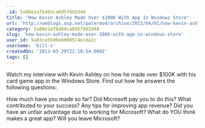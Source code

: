 ```yaml
---
_id: 5a88e1afbd6dca0d5f0d2d48
title: "How Kevin Ashley Made Over $100K With App In Windows Store"
url: 'http://weblogs.asp.net/palermo4/archive/2013/04/01/how-kevin-ashley-made-over-100k-with-app-in-windows-store.aspx'
category: 5a88e1afbd6dca0d5f0d2d48
slug: 'how-kevin-ashley-made-over-100k-with-app-in-windows-store'
user_id: 5a83ce59d6eb0005c4ecda2c
username: 'bill-s'
createdOn: '2013-03-29T22:10:54.000Z'
tags: []
---
```


Watch my interview with Kevin Ashley on how he made over $100K with his card game app in the Windows Store.  Find out how he answers the following questions:

How much have you made so far?
Did Microsoft pay you to do this?
What contributed to your success?
Any tips for improving app revenue?
Did you have an unfair advantage due to working for Microsoft?
What do YOU think makes a great app?
Will you leave Microsoft?
